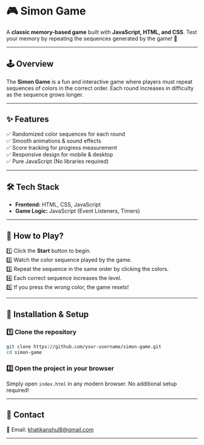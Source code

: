 # 🎮 **Simon Game**

A **classic memory-based game** built with **JavaScript, HTML, and CSS**. Test your memory by repeating the sequences generated by the game! 🚀

---

## 🕹 **Overview**
The **Simon Game** is a fun and interactive game where players must repeat sequences of colors in the correct order. Each round increases in difficulty as the sequence grows longer. 

---

## ✨ **Features**
✅ Randomized color sequences for each round  
✅ Smooth animations & sound effects  
✅ Score tracking for progress measurement  
✅ Responsive design for mobile & desktop  
✅ Pure JavaScript (No libraries required)  

---

## 🛠 **Tech Stack**
- **Frontend:** HTML, CSS, JavaScript  
- **Game Logic:** JavaScript (Event Listeners, Timers)  

---

## 🚀 **How to Play?**
1️⃣ Click the **Start** button to begin.  
2️⃣ Watch the color sequence played by the game.  
3️⃣ Repeat the sequence in the same order by clicking the colors.  
4️⃣ Each correct sequence increases the level.  
5️⃣ If you press the wrong color, the game resets!  

---

## 📌 **Installation & Setup**

### 1️⃣ Clone the repository
```bash
git clone https://github.com/your-username/simon-game.git
cd simon-game
```

### 2️⃣ Open the project in your browser
Simply open `index.html` in any modern browser. No additional setup required!

---



## 📩 **Contact**
📧 Email: khatikanshul8@gmail.com 

---
